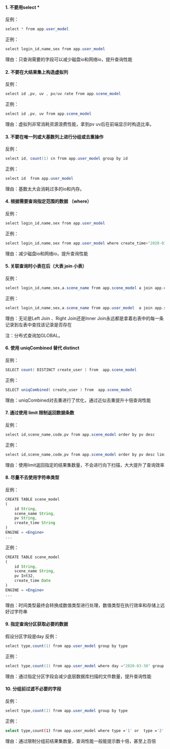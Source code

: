 #### 1. 不要用select *

反例：

```csharp
select * from app.user_model
```

正例：

```csharp
select login_id,name,sex from app.user_model
```

理由：只查询需要的字段可以减少磁盘io和网络io，提升查询性能

#### 2. 不要在大结果集上构造虚拟列

反例：

```csharp
select id ,pv, uv , pv/uv rate from app.scene_model
```

正例：

```csharp
select id ,pv, uv from app.scene_model
```

理由：虚拟列非常消耗资源浪费性能，拿到pv uv后在前端显示时构造比率。

#### 3. 不要在唯一列或大基数列上进行分组或去重操作

反例：

```csharp
select id, count(1) cn from app.user_model group by id
```

正例：

```csharp
select id  from app.user_model  
```

理由：基数太大会消耗过多的io和内存。

#### 4. 根据需要查询指定范围的数据 （where）

反例：

```csharp
select login_id,name,sex from app.user_model
```

正例：

```csharp
select login_id,name,sex from app.user_model where create_time>'2020-03-30'
```

理由：减少磁盘io和网络io，提升查询性能

#### 5. 关联查询时小表在后（大表 join 小表）

反例：

```csharp
select login_id,name,sex,a.scene_name from app.scene_model a join app.user_model b on a.create_user=b.id
```

正例：

```csharp
select login_id,name,sex,a.scene_name from app.user_model  a join app.scene_model  b on a.id=b.create_user
```

理由：无论是Left Join 、Right Join还是Inner Join永远都是拿着右表中的每一条记录到左表中查找该记录是否存在

注：分布式查询加GLOBAL。

#### 6. 使用 uniqCombined 替代 distinct

反例：

```csharp
SELECT count( DISTINCT create_user ) from  app.scene_model
```

正例：

```csharp
SELECT uniqCombined( create_user ) from  app.scene_model
```

理由：uniqCombined对去重进行了优化，通过近似去重提升十倍查询性能

#### 7. 通过使用 limit 限制返回数据条数

反例：

```csharp
select id,scene_name,code,pv from app.scene_model order by pv desc 
```

正例：

```csharp
select id,scene_name,code,pv from app.scene_model order by pv desc limit 100
```

理由：使用limit返回指定的结果集数量，不会进行向下扫描，大大提升了查询效率

#### 8. 尽量不去使用字符串类型

反例：

```jsx
CREATE TABLE scene_model
(
    id String,
    scene_name String,
    pv String,
    create_time String
)
ENGINE = <Engine>
... 
```

正例：

```jsx
CREATE TABLE scene_model
(
    id String,
    scene_name String,
    pv Int32,
    create_time Date
)
ENGINE = <Engine>
... 
```

理由：时间类型最终会转换成数值类型进行处理，数值类型在执行效率和存储上远好过字符串

#### 9. 指定查询分区获取必要的数据

假设分区字段是day
反例：

```csharp
select type,count(1) from app.user_model group by type
```

正例：

```csharp
select type,count(1) from app.user_model where day ='2020-03-30' group by type
```

理由：通过指定分区字段会减少底层数据库扫描的文件数量，提升查询性能

#### 10. 分组前过滤不必要的字段

反例：

```csharp
select type,count(1) from app.user_model group by type
```

正例：

```bash
select type,count(1) from app.user_model where type ='1' or  type ='2' group by type
```

理由：通过限制分组前结果集数量，查询性能一般能提示数十倍，甚至上百倍